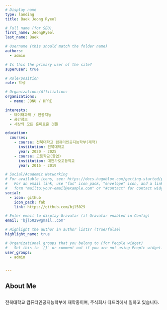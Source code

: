 ```yaml
---
# Display name
type: landing
title: Baek Jeong Ryeol

# Full name (for SEO)
first_name: JeongRyeol
last_name: Baek

# Username (this should match the folder name)
authors:
  - admin

# Is this the primary user of the site?
superuser: true

# Role/position
role: 학생

# Organizations/Affiliations
organizations:
  - name: JBNU / DPRE

interests:
  - 데이터과학 / 인공지능
  - 공간정보
  - 세상의 모든 흥미로운 것들

education:
  courses:
    - course: 전북대학교 컴퓨터인공지능학부(재학)
      institution: 전북대학교
      year: 2020 - 2025
    - course: 고등학교(졸업)
      institution: 대전가오고등학교
      year: 2016 - 2019

# Social/Academic Networking
# For available icons, see: https://docs.hugoblox.com/getting-started/page-builder/#icons
#   For an email link, use "fas" icon pack, "envelope" icon, and a link in the
#   form "mailto:your-email@example.com" or "#contact" for contact widget.
social:
  - icon: github
    icon_pack: fab
    link: https://github.com/bjl5029

# Enter email to display Gravatar (if Gravatar enabled in Config)
email: 'bjl5029@gmail..com'

# Highlight the author in author lists? (true/false)
highlight_name: true

# Organizational groups that you belong to (for People widget)
#   Set this to `[]` or comment out if you are not using People widget.
user_groups:
  - admin


---
```


##

## About Me

##

전북대학교 컴퓨터인공지능학부에 재학중이며, 주식회사 디프리에서 일하고 있습니다.
